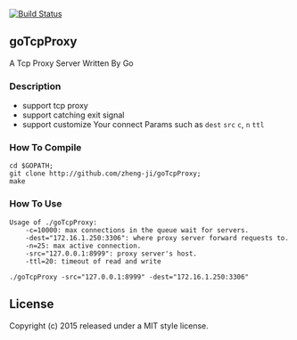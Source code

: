 [![Build Status](https://travis-ci.org/zheng-ji/goTcpProxy.svg)](https://travis-ci.org/zheng-ji/goTcpProxy)

## goTcpProxy 

A Tcp Proxy Server Written By Go

### Description

* support tcp proxy
* support catching exit signal 
* support customize Your connect Params such as `dest` `src` `c`, `n` `ttl`

### How To Compile

```
cd $GOPATH;
git clone http://github.com/zheng-ji/goTcpProxy;
make
```

### How To Use

```
Usage of ./goTcpProxy:
    -c=10000: max connections in the queue wait for servers.
    -dest="172.16.1.250:3306": where proxy server forward requests to.
    -n=25: max active connection.
    -src="127.0.0.1:8999": proxy server's host.
    -ttl=20: timeout of read and write
```

```
./goTcpProxy -src="127.0.0.1:8999" -dest="172.16.1.250:3306"
```

License
-------

Copyright (c) 2015 released under a MIT style license.

